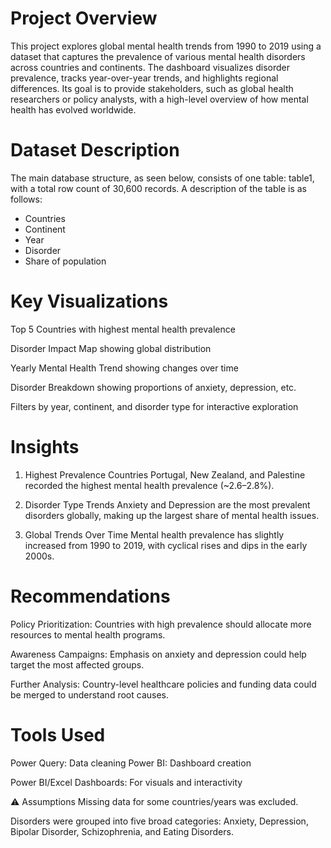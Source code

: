 # Project Overview
This project explores global mental health trends from 1990 to 2019 using a dataset that captures the prevalence of various mental health disorders across countries and continents.
The dashboard visualizes disorder prevalence, tracks year-over-year trends, and highlights regional differences. Its goal is to provide stakeholders, such as global health researchers or policy analysts, with a high-level overview of how mental health has evolved worldwide.

# Dataset Description
The main database structure, as seen below, consists of one table: table1, with a total row count of 30,600 records. A description of the table is as follows:
* Countries
* Continent
* Year
* Disorder
* Share of population
# Key Visualizations

Top 5 Countries with highest mental health prevalence

Disorder Impact Map showing global distribution

Yearly Mental Health Trend showing changes over time

Disorder Breakdown showing proportions of anxiety, depression, etc.

Filters by year, continent, and disorder type for interactive exploration

# Insights
1. Highest Prevalence Countries
Portugal, New Zealand, and Palestine recorded the highest mental health prevalence (~2.6–2.8%).

2. Disorder Type Trends
Anxiety and Depression are the most prevalent disorders globally, making up the largest share of mental health issues.

3. Global Trends Over Time
Mental health prevalence has slightly increased from 1990 to 2019, with cyclical rises and dips in the early 2000s.

# Recommendations
Policy Prioritization: Countries with high prevalence should allocate more resources to mental health programs.

Awareness Campaigns: Emphasis on anxiety and depression could help target the most affected groups.

Further Analysis: Country-level healthcare policies and funding data could be merged to understand root causes.
# Tools Used
Power Query: Data cleaning
Power BI: Dashboard creation

Power BI/Excel Dashboards: For visuals and interactivity


⚠️ Assumptions
Missing data for some countries/years was excluded.

Disorders were grouped into five broad categories: Anxiety, Depression, Bipolar Disorder, Schizophrenia, and Eating Disorders.

